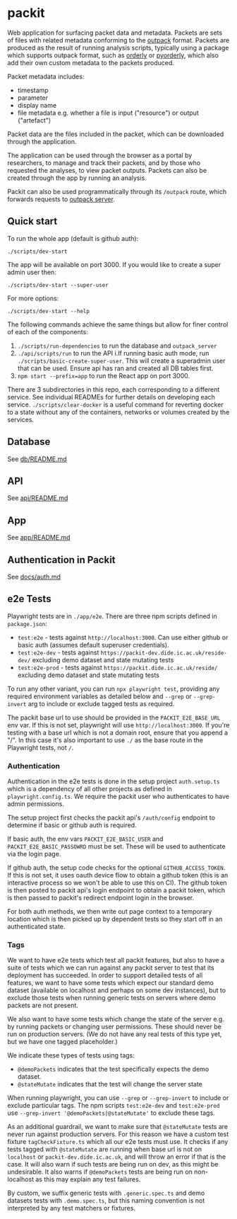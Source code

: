 # packit

Web application for surfacing packet data and metadata. Packets are sets of files with related metadata conforming to the [outpack](https://github.com/mrc-ide/outpack/) format. Packets are produced as the result of running analysis scripts, typically using a package which supports outpack format, such as [orderly](https://github.com/mrc-ide/orderly2) or [pyorderly](https://github.com/mrc-ide/pyorderly), which also add their own custom metadata to the packets produced. 

Packet metadata includes:
- timestamp
- parameter
- display name
- file metadata e.g. whether a file is input ("resource") or output ("artefact")

Packet data are the files included in the packet, which can be downloaded through the application. 

The application can be used through the browser as a portal by researchers, to manage and track their packets, and by those who requested the analyses, to view packet outputs. Packets can also be created through the app by running an analysis. 

Packit can also be used programmatically through its `/outpack` route, which forwards requests to [outpack server](https://github.com/mrc-ide/outpack_server). 

## Quick start

To run the whole app (default is github auth):

```
./scripts/dev-start
```

The app will be available on port 3000. If you would like to create a super admin user then:

```
./scripts/dev-start --super-user
```

For more options:

```
./scripts/dev-start --help
```

The following commands achieve the same things but allow for finer control of each of the components:

1. `./scripts/run-dependencies` to run the database and `outpack_server`
2. `./api/scripts/run` to run the API
   i.If running basic auth mode, run `./scripts/basic-create-super-user`. This will create a superadmin user that can be used. Ensure api has ran and created all DB tables first.
3. `npm start --prefix=app` to run the React app on port 3000.

There are 3 subdirectories in this repo, each corresponding to a different service.
See individual READMEs for further details on developing each service.
`./scripts/clear-docker` is a useful command for reverting docker to a state without any of the containers, networks or volumes created by the services.

## Database

See [db/README.md](https://github.com/mrc-ide/packit/blob/main/db/README.md)

## API

See [api/README.md](https://github.com/mrc-ide/packit/blob/main/api/README.md)

## App

See [app/README.md](https://github.com/mrc-ide/packit/blob/main/app/README.md)

## Authentication in Packit

See [docs/auth.md](docs/auth.md)

## e2e Tests

Playwright tests are in `./app/e2e`. There are three npm scripts defined in `package.json`:
- `test:e2e` - tests against `http://localhost:3000`. Can use either github or basic auth (assumes default superuser credentials).
- `test:e2e-dev` - tests against `https://packit-dev.dide.ic.ac.uk/reside-dev/` excluding demo dataset and state mutating tests
- `test:e2e-prod` - tests against `https://packit.dide.ic.ac.uk/reside/` excluding demo dataset and state mutating tests

To run any other variant, you can run `npx playwright test`, providing any required environment variables as detailed
below and `--grep` or `--grep-invert` arg to include or exclude tagged tests as required. 

The packit base url to use should be provided in the `PACKIT_E2E_BASE_URL` env var. If this is not set, playwright
will use `http://localhost:3000`. If you're testing with a base url which is not a domain root, ensure that you 
append a "/". In this case it's also important to use `./` as the base route in the Playwright tests, not `/`.


### Authentication
Authentication in the e2e tests is done in the setup project `auth.setup.ts` which is a dependency of all other projects
as defined in `playwright.config.ts`. We require the packit user who authenticates to have admin permissions. 

The setup project first checks the packit api's `/auth/config` endpoint to determine if basic or github auth is required. 

If basic auth, the env vars `PACKIT_E2E_BASIC_USER` and `PACKIT_E2E_BASIC_PASSOWRD` must be set. These will be used
to authenticate via the login page.

If github auth, the setup code checks for the optional `GITHUB_ACCESS_TOKEN`. If this is not set, it uses oauth device
flow to obtain a github token (this is an interactive process so we won't be able to use this on CI). The github token
is then posted to packit api's login endpoint to obtain a packit token, which is then passed to packit's redirect endpoint
login in the browser. 

For both auth methods, we then write out page context to a temporary location which is then picked up by dependent tests
so they start off in an authenticated state. 

### Tags

We want to have e2e tests which test all packit features, but also to have a suite of tests which we can run against any
packit server to test that its deployment has succeeded. In order to support detailed tests of all features, we want to 
have some tests which expect our standard demo dataset (available on localhost and perhaps on some dev instances), but
to exclude those tests when running generic tests on servers where demo packets are not present. 

We also want to have some tests which change the state of the server e.g. by running packets or changing user permissions. 
These should never be run on production servers. (We do not have any real tests of this type yet, but we have one tagged placeholder.)

We indicate these types of tests using tags:
- `@demoPackets` indicates that the test specifically expects the demo dataset.
- `@stateMutate` indicates that the test will change the server state

When running playwright, you can use `--grep` or `--grep-invert` to include or exclude particular tags. The npm 
scripts `test:e2e-dev` and `test:e2e-prod` use `--grep-invert '@demoPackets|@stateMutate'` to exclude these tags. 

As an additional guardrail, we want to make sure that `@stateMutate` tests are never run against production servers. For this
reason we have a custom test fixture `tagCheckFixture.ts` which all our e2e tests must use. It checks if any tests tagged
with `@stateMutate` are running when base url is not on `localhost` or `packit-dev.dide.ic.ac.uk`, and will throw an error
if that is the case. It will also warn if such tests are being run on dev, as this might be undesirable. It also warns
if `@demoPackets` tests are being run on non-localhost as this may explain any test failures. 

By custom, we suffix generic tests with `.generic.spec.ts` and demo datasets tests with `.demo.spec.ts`, but this 
naming convention is not interpreted by any test matchers or fixtures. 

